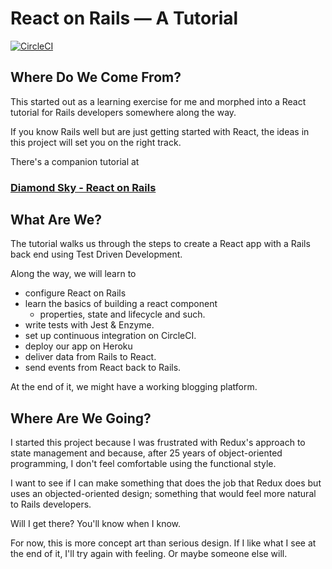 # React on Rails — A Tutorial

[![CircleCI](https://circleci.com/gh/klawrence/blogging.svg?style=svg)](https://circleci.com/gh/klawrence/blogging)

## Where Do We Come From?
This started out as a learning exercise for me and morphed into a React tutorial
for Rails developers somewhere along the way.

If you know Rails well but are just getting started with React, 
the ideas in this project will set you on the right track.

There's a companion tutorial at 

### [Diamond Sky - React on Rails](https://www.diamond-sky.com/2020/10/react-on-rails/)

## What Are We?
The tutorial walks us through the steps to create a React app with a Rails back end
using Test Driven Development.

Along the way, we will learn to

* configure React on Rails
* learn the basics of building a react component 
   * properties, state and lifecycle and such.
* write tests with Jest & Enzyme.
* set up continuous integration on CircleCI.
* deploy our app on Heroku
* deliver data from Rails to React.
* send events from React back to Rails.

At the end of it, we might have a working blogging platform.
  
## Where Are We Going?
I started this project because I was frustrated with Redux's approach 
to state management and because, after 25 years of object-oriented programming,
I don't feel comfortable using the functional style. 

I want to see if I can make something that does the job that Redux does but uses
an objected-oriented design; something that would feel more natural to Rails developers.

Will I get there? You'll know when I know.

For now, this is more concept art than serious design. 
If I like what I see at the end of it, I'll try again with feeling.
Or maybe someone else will.